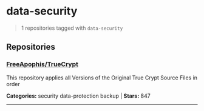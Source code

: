 # data-security

> 1 repositories tagged with `data-security`

## Repositories

### [FreeApophis/TrueCrypt](https://github.com/FreeApophis/TrueCrypt)

This repository applies all Versions of the Original True Crypt Source Files in order

**Categories:** security data-protection backup  | **Stars:** 847

---

